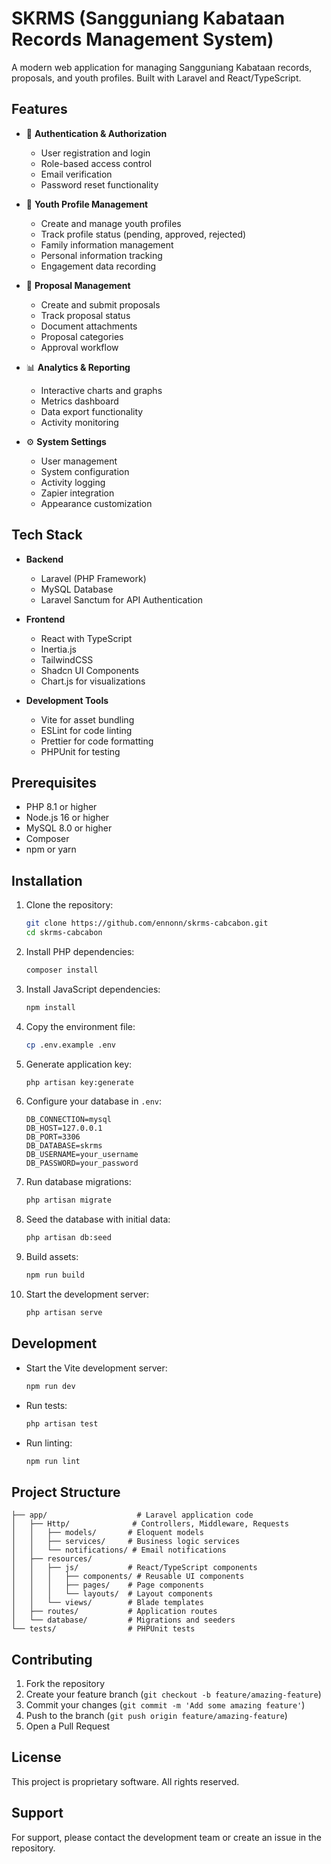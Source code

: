 # SKRMS (Sangguniang Kabataan Records Management System)

A modern web application for managing Sangguniang Kabataan records, proposals, and youth profiles. Built with Laravel and React/TypeScript.

## Features

- 🔐 **Authentication & Authorization**
  - User registration and login
  - Role-based access control
  - Email verification
  - Password reset functionality

- 👥 **Youth Profile Management**
  - Create and manage youth profiles
  - Track profile status (pending, approved, rejected)
  - Family information management
  - Personal information tracking
  - Engagement data recording

- 📝 **Proposal Management**
  - Create and submit proposals
  - Track proposal status
  - Document attachments
  - Proposal categories
  - Approval workflow

- 📊 **Analytics & Reporting**
  - Interactive charts and graphs
  - Metrics dashboard
  - Data export functionality
  - Activity monitoring

- ⚙️ **System Settings**
  - User management
  - System configuration
  - Activity logging
  - Zapier integration
  - Appearance customization

## Tech Stack

- **Backend**
  - Laravel (PHP Framework)
  - MySQL Database
  - Laravel Sanctum for API Authentication

- **Frontend**
  - React with TypeScript
  - Inertia.js
  - TailwindCSS
  - Shadcn UI Components
  - Chart.js for visualizations

- **Development Tools**
  - Vite for asset bundling
  - ESLint for code linting
  - Prettier for code formatting
  - PHPUnit for testing

## Prerequisites

- PHP 8.1 or higher
- Node.js 16 or higher
- MySQL 8.0 or higher
- Composer
- npm or yarn

## Installation

1. Clone the repository:
   ```bash
   git clone https://github.com/ennonn/skrms-cabcabon.git
   cd skrms-cabcabon
   ```

2. Install PHP dependencies:
   ```bash
   composer install
   ```

3. Install JavaScript dependencies:
   ```bash
   npm install
   ```

4. Copy the environment file:
   ```bash
   cp .env.example .env
   ```

5. Generate application key:
   ```bash
   php artisan key:generate
   ```

6. Configure your database in `.env`:
   ```
   DB_CONNECTION=mysql
   DB_HOST=127.0.0.1
   DB_PORT=3306
   DB_DATABASE=skrms
   DB_USERNAME=your_username
   DB_PASSWORD=your_password
   ```

7. Run database migrations:
   ```bash
   php artisan migrate
   ```

8. Seed the database with initial data:
   ```bash
   php artisan db:seed
   ```

9. Build assets:
   ```bash
   npm run build
   ```

10. Start the development server:
    ```bash
    php artisan serve
    ```

## Development

- Start the Vite development server:
  ```bash
  npm run dev
  ```

- Run tests:
  ```bash
  php artisan test
  ```

- Run linting:
  ```bash
  npm run lint
  ```

## Project Structure

```
├── app/                    # Laravel application code
│   ├── Http/              # Controllers, Middleware, Requests
│   │   ├── models/       # Eloquent models
│   │   ├── services/     # Business logic services
│   │   └── notifications/ # Email notifications
│   ├── resources/
│   │   ├── js/           # React/TypeScript components
│   │   │   ├── components/ # Reusable UI components
│   │   │   ├── pages/    # Page components
│   │   │   └── layouts/  # Layout components
│   │   └── views/        # Blade templates
│   ├── routes/           # Application routes
│   └── database/         # Migrations and seeders
└── tests/                # PHPUnit tests
```

## Contributing

1. Fork the repository
2. Create your feature branch (`git checkout -b feature/amazing-feature`)
3. Commit your changes (`git commit -m 'Add some amazing feature'`)
4. Push to the branch (`git push origin feature/amazing-feature`)
5. Open a Pull Request

## License

This project is proprietary software. All rights reserved.

## Support

For support, please contact the development team or create an issue in the repository. 